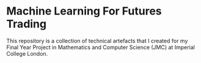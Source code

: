 # Machine Learning For Futures Trading

This repository is a collection of technical artefacts that I created for my Final Year Project in Mathematics and Computer Science (JMC) at Imperial College London.
